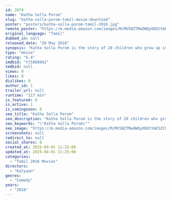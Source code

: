 ```yaml
---
id: 2074
name: "Katha Solla Porom"
slug: "katha-solla-porom-tamil-movie-download"
poster: "posters/katha-solla-porom-tamil-2016.jpg"
remote_poster: "https://m.media-amazon.com/images/M/MV5BZTMwOWQyODQtYmE5ZC00NjZmLWJjOWQtODRhZmM3OWZlZGFmXkEyXkFqcGdeQXVyNDE5MjU2NDY@._V1_SX300.jpg"
original_language: "Tamil"
dubbed_in: null
released_date: "20 May 2016"
synopsis: "Katha Solla Porom is the story of 20 children who grow up in an orphanage far from the city, and long for the love of a mother."
type: "movie"
rating: "6.4"
imdbid: "tt5888042"
tmdbid: null
views: 0
likes: 0
dislikes: 0
author_id: 1
trailer_url: null
runtime: "117 min"
is_featured: 0
is_active: 1
is_comingsoon: 0
seo_title: "Katha Solla Porom"
seo_description: "Katha Solla Porom is the story of 20 children who grow up in an orphanage far from the city, and long for the love of a mother."
seo_keywords: "\"Katha Solla Porom\""
seo_image: "https://m.media-amazon.com/images/M/MV5BZTMwOWQyODQtYmE5ZC00NjZmLWJjOWQtODRhZmM3OWZlZGFmXkEyXkFqcGdeQXVyNDE5MjU2NDY@._V1_SX300.jpg"
screenshots: null
redirect_to: null
social_shares: 0
created_at: 2025-04-01 11:25:08
updated_at: 2025-04-01 11:25:08
categories:
  - "Tamil 2016 Movies"
directors:
  - "Kalyaan"
genres:
  - "Comedy"
years:
  - "2016"
---
```

